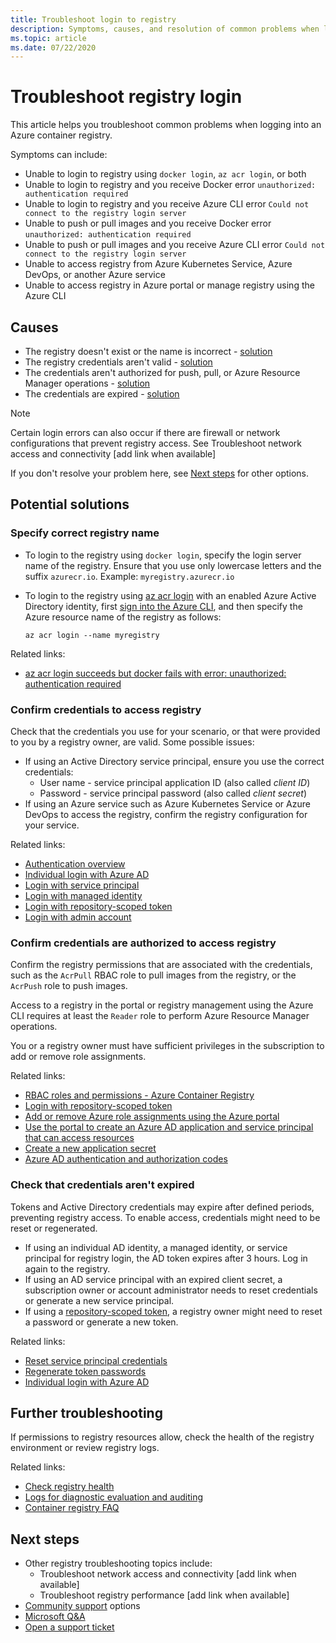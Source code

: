```yaml
---
title: Troubleshoot login to registry
description: Symptoms, causes, and resolution of common problems when logging into an Azure container registry
ms.topic: article
ms.date: 07/22/2020
---
```


# Troubleshoot registry login

This article helps you troubleshoot common problems when logging into an Azure container registry. 

Symptoms can include:

* Unable to login to registry using `docker login`, `az acr login`, or both
* Unable to login to registry and you receive Docker error `unauthorized: authentication required`
* Unable to login to registry and you receive Azure CLI error `Could not connect to the registry login server`
* Unable to push or pull images and you receive Docker error `unauthorized: authentication required`
* Unable to push or pull images and you receive Azure CLI error `Could not connect to the registry login server`
* Unable to access registry from Azure Kubernetes Service, Azure DevOps, or another Azure service
* Unable to access registry in Azure portal or manage registry using the Azure CLI

## Causes

* The registry doesn't exist or the name is incorrect - [solution](#specify-correct-registry-name)
* The registry credentials aren't valid - [solution](#confirm-credentials-to-access-registry)
* The credentials aren't authorized for push, pull, or Azure Resource Manager operations - [solution](#confirm-credentials-are-authorized-to-access-registry)
* The credentials are expired - [solution](#check-that-credentials-arent-expired)

> [!NOTE]
> Certain login errors can also occur if there are firewall or network configurations that prevent registry access. See Troubleshoot network access and connectivity [add link when available]

If you don't resolve your problem here, see [Next steps](#next-steps) for other options.

## Potential solutions

### Specify correct registry name

* To login to the registry using `docker login`, specify the login server name of the registry. Ensure that you use only lowercase letters and the suffix `azurecr.io`. Example: `myregistry.azurecr.io`
* To login to the registry using [az acr login](/cli/azure/acr#az-acr-login) with an enabled Azure Active Directory identity, first [sign into the Azure CLI](/cli/azure/authenticate-azure-cli), and then specify the Azure resource name of the registry as follows:

  ```azurecli
  az acr login --name myregistry
  ```

Related links:

* [az acr login succeeds but docker fails with error: unauthorized: authentication required](container-registry-faq.md#az-acr-login-succeeds-but-docker-fails-with-error-unauthorized-authentication-required )

### Confirm credentials to access registry

Check that the credentials you use for your scenario, or that were provided to you by a registry owner, are valid. Some possible issues:

* If using an Active Directory service principal, ensure you use the correct credentials:
  * User name - service principal application ID (also called *client ID*)
  * Password - service principal password (also called *client secret*)
* If using an Azure service such as Azure Kubernetes Service or Azure DevOps to access the registry, confirm the registry configuration for your service.

Related links:

* [Authentication overview](container-registry-authentication.md#authentication-options)
* [Individual login with Azure AD](container-registry-authentication.md#individual-login-with-azure-ad)
* [Login with service principal](container-registry-auth-service-principal.md)
* [Login with managed identity](container-registry-authentication-managed-identity.md)
* [Login with repository-scoped token](container-registry-repository-scoped-permissions.md)
* [Login with admin account](container-registry-authentication.md#admin-account)

### Confirm credentials are authorized to access registry

Confirm the registry permissions that are associated with the credentials, such as the `AcrPull` RBAC role to pull images from the registry, or the `AcrPush` role to push images. 

Access to a registry in the portal or registry management using the Azure CLI requires at least the `Reader` role to perform Azure Resource Manager operations.

You or a registry owner must have sufficient privileges in the subscription to add or remove role assignments.

Related links:

* [RBAC roles and permissions - Azure Container Registry](container-registry-roles.md)
* [Login with repository-scoped token](container-registry-repository-scoped-permissions.md)
* [Add or remove Azure role assignments using the Azure portal](../role-based-access-control/role-assignments-portal.md)
* [Use the portal to create an Azure AD application and service principal that can access resources](../active-directory/develop/howto-create-service-principal-portal.md)
* [Create a new application secret](../active-directory/develop/howto-create-service-principal-portal.md#create-a-new-application-secret)
* [Azure AD authentication and authorization codes](../active-directory/develop/reference-aadsts-error-codes.md)

### Check that credentials aren't expired

Tokens and Active Directory credentials may expire after defined periods, preventing registry access. To enable access, credentials might need to be reset or regenerated.

* If using an individual AD identity, a managed identity, or service principal for registry login, the AD token expires after 3 hours. Log in again to the registry.  
* If using an AD service principal with an expired client secret, a subscription owner or account administrator needs to reset credentials or generate a new service principal.
* If using a [repository-scoped token](container-registry-repository-scoped-permissions.md), a registry owner might need to reset a password or generate a new token.

Related links:

* [Reset service principal credentials](/cli/azure/ad/sp/credential#az-ad-sp-credential-reset)
* [Regenerate token passwords](container-registry-repository-scoped-permissions.md#regenerate-token-passwords)
* [Individual login with Azure AD](container-registry-authentication.md#individual-login-with-azure-ad)

## Further troubleshooting

If permissions to registry resources allow, check the health of the registry environment or review registry logs.

Related links:

* [Check registry health](container-registry-check-health.md)
* [Logs for diagnostic evaluation and auditing](container-registry-diagnostics-audit-logs.md)
* [Container registry FAQ](container-registry-faq.md)

## Next steps

* Other registry troubleshooting topics include:
  * Troubleshoot network access and connectivity [add link when available]
  * Troubleshoot registry performance [add link when available]
* [Community support](https://azure.microsoft.com/support/community/) options
* [Microsoft Q&A](https://docs.microsoft.com/answers/products/)
* [Open a support ticket](https://azure.microsoft.com/support/create-ticket/)


